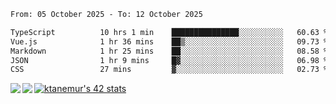 <!--START_SECTION:waka-->

```txt
From: 05 October 2025 - To: 12 October 2025

TypeScript          10 hrs 1 min    ███████████████░░░░░░░░░░   60.63 %
Vue.js              1 hr 36 mins    ██▒░░░░░░░░░░░░░░░░░░░░░░   09.73 %
Markdown            1 hr 25 mins    ██░░░░░░░░░░░░░░░░░░░░░░░   08.58 %
JSON                1 hr 9 mins     █▓░░░░░░░░░░░░░░░░░░░░░░░   06.98 %
CSS                 27 mins         ▓░░░░░░░░░░░░░░░░░░░░░░░░   02.73 %
```

<!--END_SECTION:waka-->
<a href="https://github.com/anuraghazra/github-readme-stats">
  <img align="left" src="https://github-readme-stats.vercel.app/api?username=Tanesan&count_private=true&show_icons=true" />
<img align="left" src="https://github-readme-stats.vercel.app/api/top-langs/?username=Tanesan" />
</a>

[![ktanemur's 42 stats](https://badge42.vercel.app/api/v2/cl1wslf6s002109l771rng2w8/stats?cursusId=21&coalitionId=62)](https://github.com/JaeSeoKim/badge42)
